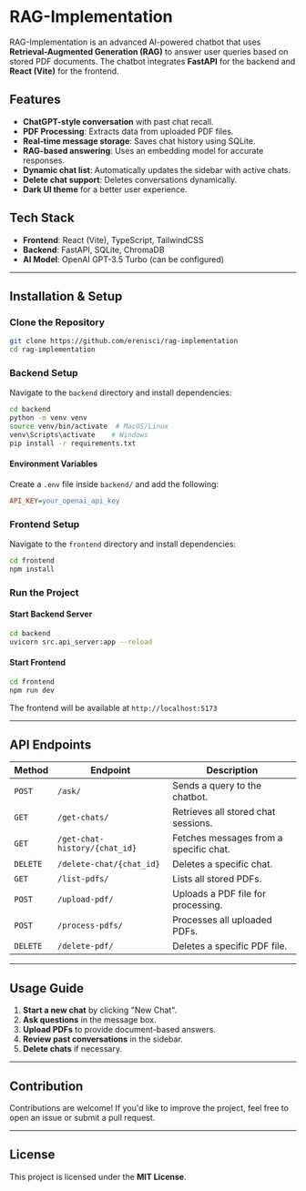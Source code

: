# RAG-Implementation

RAG-Implementation is an advanced AI-powered chatbot that uses **Retrieval-Augmented Generation (RAG)** to answer user queries based on stored PDF documents. The chatbot integrates **FastAPI** for the backend and **React (Vite)** for the frontend.

## Features

- **ChatGPT-style conversation** with past chat recall.
- **PDF Processing**: Extracts data from uploaded PDF files.
- **Real-time message storage**: Saves chat history using SQLite.
- **RAG-based answering**: Uses an embedding model for accurate responses.
- **Dynamic chat list**: Automatically updates the sidebar with active chats.
- **Delete chat support**: Deletes conversations dynamically.
- **Dark UI theme** for a better user experience.

## Tech Stack

- **Frontend**: React (Vite), TypeScript, TailwindCSS
- **Backend**: FastAPI, SQLite, ChromaDB
- **AI Model**: OpenAI GPT-3.5 Turbo (can be configured)

---

## Installation & Setup

### Clone the Repository

```sh
git clone https://github.com/erenisci/rag-implementation
cd rag-implementation
```

### Backend Setup

Navigate to the `backend` directory and install dependencies:

```sh
cd backend
python -m venv venv
source venv/bin/activate  # MacOS/Linux
venv\Scripts\activate    # Windows
pip install -r requirements.txt
```

#### Environment Variables

Create a `.env` file inside `backend/` and add the following:

```ini
API_KEY=your_openai_api_key
```

### Frontend Setup

Navigate to the `frontend` directory and install dependencies:

```sh
cd frontend
npm install
```

### Run the Project

#### Start Backend Server

```sh
cd backend
uvicorn src.api_server:app --reload
```

#### Start Frontend

```sh
cd frontend
npm run dev
```

The frontend will be available at `http://localhost:5173`

---

## API Endpoints

| Method   | Endpoint                      | Description                            |
| -------- | ----------------------------- | -------------------------------------- |
| `POST`   | `/ask/`                       | Sends a query to the chatbot.          |
| `GET`    | `/get-chats/`                 | Retrieves all stored chat sessions.    |
| `GET`    | `/get-chat-history/{chat_id}` | Fetches messages from a specific chat. |
| `DELETE` | `/delete-chat/{chat_id}`      | Deletes a specific chat.               |
| `GET`    | `/list-pdfs/`                 | Lists all stored PDFs.                 |
| `POST`   | `/upload-pdf/`                | Uploads a PDF file for processing.     |
| `POST`   | `/process-pdfs/`              | Processes all uploaded PDFs.           |
| `DELETE` | `/delete-pdf/`                | Deletes a specific PDF file.           |

---

## Usage Guide

1. **Start a new chat** by clicking "New Chat".
2. **Ask questions** in the message box.
3. **Upload PDFs** to provide document-based answers.
4. **Review past conversations** in the sidebar.
5. **Delete chats** if necessary.

---

## Contribution

Contributions are welcome! If you'd like to improve the project, feel free to open an issue or submit a pull request.

---

## License

This project is licensed under the **MIT License**.
